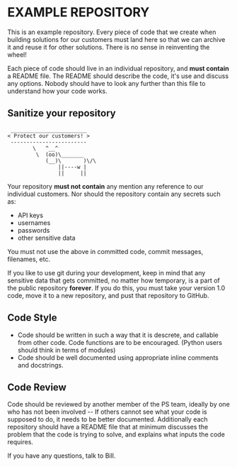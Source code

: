 # EXAMPLE REPOSITORY

This is an example repository.  Every piece of code that we create when building solutions for our customers must land here so that we can archive it and reuse it for other solutions.  There is no sense in reinventing the wheel!

Each piece of code should live in an individual repository, and **must contain** a README file.  The README should describe the code, it's use and discuss any options.  Nobody should have to look any further than this file to understand how your code works.

## Sanitize your repository

     ________________________
    < Protect our customers! >
     ------------------------
            \   ^__^
             \  (oo)\_______
                (__)\       )\/\
                    ||----w |
                    ||     ||


Your repository **must not contain** any mention any reference to our individual customers.  Nor should the repository contain any secrets such as:

- API keys
- usernames
- passwords
- other sensitive data

You must not use the above in committed code, commit messages, filenames, etc.

If you like to use git during your development, keep in mind that any sensitive data that gets committed, no matter how temporary, is a part of the public repository **forever**.  If you do this, you must take your version 1.0 code, move it to a new repository, and pust that repository to GitHub.

## Code Style
- Code should be written in such a way that it is descrete, and callable from other code.  Code functions are to be encouraged.  (Python users should think in terms of modules)
- Code should be well documented using appropriate inline comments and docstrings.

## Code Review
Code should be reviewed by another member of the PS team, ideally by one who has not been involved -- If others cannot see what your code is supposed to do, it needs to be better documented.  Additionally each repository should have a README file that at minimum discusses the problem that the code is trying to solve, and explains what inputs the code requires.



If you have any questions, talk to Bill.

